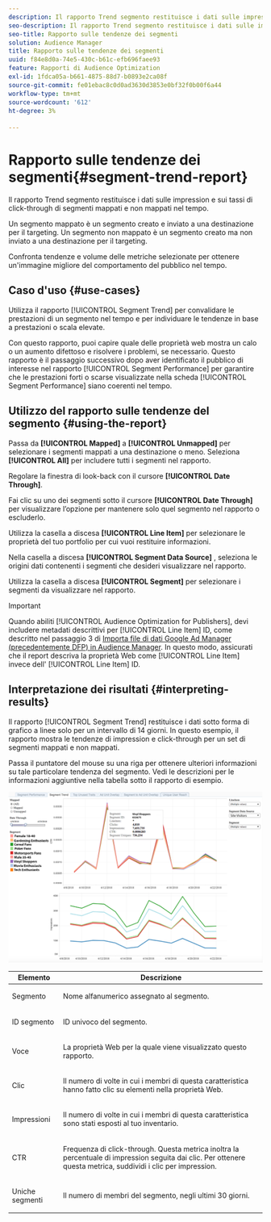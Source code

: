 ```yaml
---
description: Il rapporto Trend segmento restituisce i dati sulle impression e sui tassi di click-through di segmenti mappati e non mappati nel tempo. Un segmento mappato è un segmento creato e inviato a una destinazione per il targeting. Un segmento non mappato è un segmento creato ma non inviato a una destinazione per il targeting. Confronta tendenze e volume delle metriche selezionate per ottenere un'immagine migliore del comportamento del pubblico nel tempo.
seo-description: Il rapporto Trend segmento restituisce i dati sulle impression e sui tassi di click-through di segmenti mappati e non mappati nel tempo. Un segmento mappato è un segmento creato e inviato a una destinazione per il targeting. Un segmento non mappato è un segmento creato ma non inviato a una destinazione per il targeting. Confronta tendenze e volume delle metriche selezionate per ottenere un'immagine migliore del comportamento del pubblico nel tempo.
seo-title: Rapporto sulle tendenze dei segmenti
solution: Audience Manager
title: Rapporto sulle tendenze dei segmenti
uuid: f84e8d0a-74e5-430c-b61c-efb696faee93
feature: Rapporti di Audience Optimization
exl-id: 1fdca05a-b661-4875-88d7-b0893e2ca08f
source-git-commit: fe01ebac8c0d0ad3630d3853e0bf32f0b00f6a44
workflow-type: tm+mt
source-wordcount: '612'
ht-degree: 3%

---
```


# Rapporto sulle tendenze dei segmenti{#segment-trend-report}

Il rapporto Trend segmento restituisce i dati sulle impression e sui tassi di click-through di segmenti mappati e non mappati nel tempo.

Un segmento mappato è un segmento creato e inviato a una destinazione per il targeting. Un segmento non mappato è un segmento creato ma non inviato a una destinazione per il targeting.

Confronta tendenze e volume delle metriche selezionate per ottenere un&#39;immagine migliore del comportamento del pubblico nel tempo.

## Caso d&#39;uso {#use-cases}

Utilizza il rapporto [!UICONTROL Segment Trend] per convalidare le prestazioni di un segmento nel tempo e per individuare le tendenze in base a prestazioni o scala elevate.

Con questo rapporto, puoi capire quale delle proprietà web mostra un calo o un aumento difettoso e risolvere i problemi, se necessario. Questo rapporto è il passaggio successivo dopo aver identificato il pubblico di interesse nel rapporto [!UICONTROL Segment Performance] per garantire che le prestazioni forti o scarse visualizzate nella scheda [!UICONTROL Segment Performance] siano coerenti nel tempo.

## Utilizzo del rapporto sulle tendenze del segmento {#using-the-report}

Passa da **[!UICONTROL Mapped]** a **[!UICONTROL Unmapped]** per selezionare i segmenti mappati a una destinazione o meno. Seleziona **[!UICONTROL All]** per includere tutti i segmenti nel rapporto.

Regolare la finestra di look-back con il cursore **[!UICONTROL Date Through]**.

Fai clic su uno dei segmenti sotto il cursore **[!UICONTROL Date Through]** per visualizzare l’opzione per mantenere solo quel segmento nel rapporto o escluderlo.

Utilizza la casella a discesa **[!UICONTROL Line Item]** per selezionare le proprietà del tuo portfolio per cui vuoi restituire informazioni.

Nella casella a discesa **[!UICONTROL Segment Data Source]** , seleziona le origini dati contenenti i segmenti che desideri visualizzare nel rapporto.

Utilizza la casella a discesa **[!UICONTROL Segment]** per selezionare i segmenti da visualizzare nel rapporto.

>[!IMPORTANT]
>
>Quando abiliti [!UICONTROL Audience Optimization for Publishers], devi includere metadati descrittivi per [!UICONTROL Line Item] ID, come descritto nel passaggio 3 di [Importa file di dati Google Ad Manager (precedentemente DFP) in Audience Manager](../../../reporting/audience-optimization-reports/aor-publishers/import-dfp.md). In questo modo, assicurati che il report descriva la proprietà Web come [!UICONTROL Line Item] invece dell&#39; [!UICONTROL Line Item] ID.

## Interpretazione dei risultati {#interpreting-results}

Il rapporto [!UICONTROL Segment Trend] restituisce i dati sotto forma di grafico a linee solo per un intervallo di 14 giorni. In questo esempio, il rapporto mostra le tendenze di impression e click-through per un set di segmenti mappati e non mappati.

Passa il puntatore del mouse su una riga per ottenere ulteriori informazioni su tale particolare tendenza del segmento. Vedi le descrizioni per le informazioni aggiuntive nella tabella sotto il rapporto di esempio.

![](assets/publisher_segment_trend.png)

<table id="table_AFE2540583C34835B04584693ADFD26A"> 
 <thead> 
  <tr> 
   <th colname="col1" class="entry"> Elemento </th> 
   <th colname="col2" class="entry"> Descrizione </th> 
  </tr>
 </thead>
 <tbody> 
  <tr> 
   <td colname="col1"> <p><span class="wintitle"> Segmento</span> </p> </td> 
   <td colname="col2"> <p>Nome alfanumerico assegnato al segmento. </p> </td> 
  </tr> 
  <tr> 
   <td colname="col1"> <p><span class="wintitle"> ID segmento</span> </p> </td> 
   <td colname="col2"> <p>ID univoco del segmento. </p> </td> 
  </tr> 
  <tr> 
   <td colname="col1"> <p><span class="wintitle"> Voce</span> </p> </td> 
   <td colname="col2"> <p>La proprietà Web per la quale viene visualizzato questo rapporto. </p> </td> 
  </tr> 
  <tr> 
   <td colname="col1"> <p><span class="wintitle"> Clic</span> </p> </td> 
   <td colname="col2"> <p>Il numero di volte in cui i membri di questa caratteristica hanno fatto clic su elementi nella proprietà Web. </p> </td> 
  </tr> 
  <tr> 
   <td colname="col1"> <p><span class="wintitle"> Impressioni</span> </p> </td> 
   <td colname="col2"> <p>Il numero di volte in cui i membri di questa caratteristica sono stati esposti al tuo inventario. </p> </td> 
  </tr> 
  <tr> 
   <td colname="col1"> <p><span class="wintitle"> CTR</span> </p> </td> 
   <td colname="col2"> <p>Frequenza di click-through. Questa metrica inoltra la percentuale di impression seguita dai clic. Per ottenere questa metrica, suddividi i clic per impression. </p> </td> 
  </tr> 
  <tr> 
   <td colname="col1"> <p><span class="wintitle"> Uniche segmenti</span> </p> </td> 
   <td colname="col2"> <p>Il numero di membri del segmento, negli ultimi 30 giorni. </p> </td> 
  </tr> 
 </tbody> 
</table>
